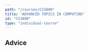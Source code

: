 ```yaml
---
path: "/courses/CS3800"
title: "ADVANCED TOPICS IN COMPUTING"
id: "CS3800"
type: "individual-course"
---
```


## Advice

